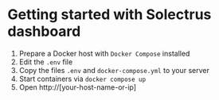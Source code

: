 # Getting started with Solectrus dashboard

1. Prepare a Docker host with `Docker Compose` installed
2. Edit the `.env` file
3. Copy the files `.env` and `docker-compose.yml` to your server
4. Start containers via `docker compose up`
5. Open http://[your-host-name-or-ip]
